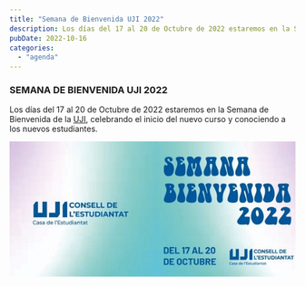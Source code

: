```yaml
---
title: "Semana de Bienvenida UJI 2022"
description: Los días del 17 al 20 de Octubre de 2022 estaremos en la Semana de Bienvenida de la UJI, celebrando el inicio del nuevo curso y conociendo a los nuevos estudiantes.
pubDate: 2022-10-16
categories: 
  - "agenda"
---
```


### SEMANA DE BIENVENIDA UJI 2022

Los días del 17 al 20 de Octubre de 2022 estaremos en la Semana de Bienvenida de la [UJI](https://www.google.es/maps/place/Universitat+Jaume+I/@39.9902105,-0.0511631,14z/data=!4m6!3m5!1s0xd5ffe0fca9b5147:0x1368bf53b3a7fb3f!8m2!3d39.9943481!4d-0.0702147!16zL20vMDg0dGNk?coh=164777&entry=tt&shorturl=1), celebrando el inicio del nuevo curso y conociendo a los nuevos estudiantes.

 ![](images/FfB3LQ8X0AAgyu6.jpg)
